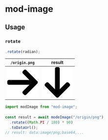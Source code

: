 # mod-image

## Usage

### `rotate`

```js
.rotate(radian);
```

| `/origin.png`                                            | result                                                                                    |
| -------------------------------------------------------- | ----------------------------------------------------------------------------------------- |
| <img src="./tests/__fixtures__/right-arrow-100-100.png"> | <img src="./tests/__image_snapshots__/rotate-test-ts-rotate-90-deg-100-x-100-1-snap.png"> |

```js
import modImage from "mod-image";

const result = await modeImage("/origin/png")
  .rotate((Math.PI / 180) * 90)
  .toDataUrl();
// result: data:image/png;base64,...
```
